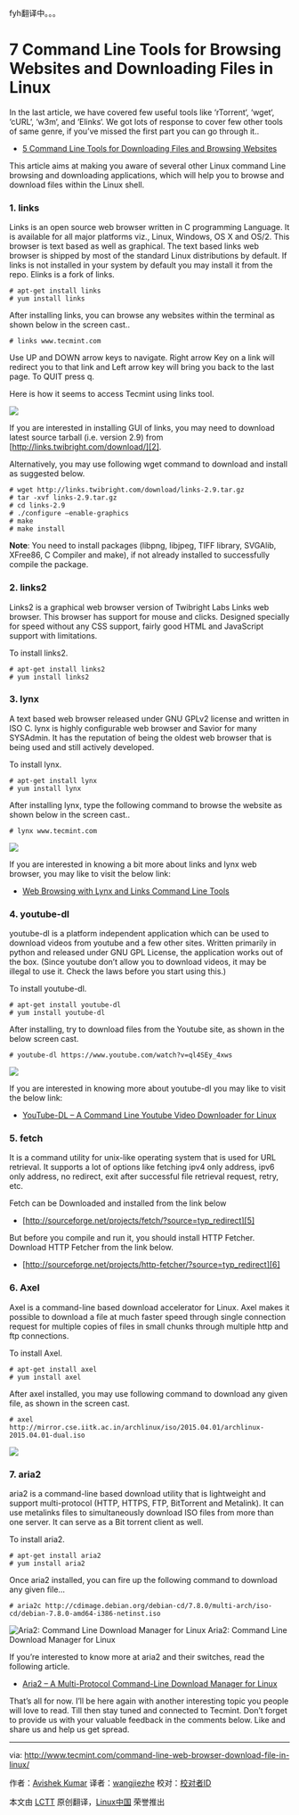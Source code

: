 fyh翻译中。。。

7 Command Line Tools for Browsing Websites and Downloading Files in Linux
================================================================================
In the last article, we have covered few useful tools like ‘rTorrent‘, ‘wget‘, ‘cURL‘, ‘w3m‘, and ‘Elinks‘. We got lots of response to cover few other tools of same genre, if you’ve missed the first part you can go through it..

- [5 Command Line Tools for Downloading Files and Browsing Websites][1]

This article aims at making you aware of several other Linux command Line browsing and downloading applications, which will help you to browse and download files within the Linux shell.

### 1. links ###

Links is an open source web browser written in C programming Language. It is available for all major platforms viz., Linux, Windows, OS X and OS/2. This browser is text based as well as graphical. The text based links web browser is shipped by most of the standard Linux distributions by default. If links is not installed in your system by default you may install it from the repo. Elinks is a fork of links.

    # apt-get install links
    # yum install links

After installing links, you can browse any websites within the terminal as shown below in the screen cast..

    # links www.tecmint.com

Use UP and DOWN arrow keys to navigate. Right arrow Key on a link will redirect you to that link and Left arrow key will bring you back to the last page. To QUIT press q.

Here is how it seems to access Tecmint using links tool.

![](http://www.tecmint.com/wp-content/uploads/2015/04/links-browse-websites-terminal.gif)

If you are interested in installing GUI of links, you may need to download latest source tarball (i.e. version 2.9) from [http://links.twibright.com/download/][2].

Alternatively, you may use following wget command to download and install as suggested below.

    # wget http://links.twibright.com/download/links-2.9.tar.gz
    # tar -xvf links-2.9.tar.gz
    # cd links-2.9
    # ./configure –enable-graphics
    # make
    # make install

**Note**: You need to install packages (libpng, libjpeg, TIFF library, SVGAlib, XFree86, C Compiler and make), if not already installed to successfully compile the package.

### 2. links2 ###

Links2 is a graphical web browser version of Twibright Labs Links web browser. This browser has support for mouse and clicks. Designed specially for speed without any CSS support, fairly good HTML and JavaScript support with limitations.

To install links2.

    # apt-get install links2
    # yum install links2

### 3. lynx ###

A text based web browser released under GNU GPLv2 license and written in ISO C. lynx is highly configurable web browser and Savior for many SYSAdmin. It has the reputation of being the oldest web browser that is being used and still actively developed.

To install lynx.

    # apt-get install lynx
    # yum install lynx

After installing lynx, type the following command to browse the website as shown below in the screen cast..

    # lynx www.tecmint.com

![](http://www.tecmint.com/wp-content/uploads/2015/04/lynx-commandline-web-browsing.gif)

If you are interested in knowing a bit more about links and lynx web browser, you may like to visit the below link:

- [Web Browsing with Lynx and Links Command Line Tools][3]

### 4. youtube-dl ###

youtube-dl is a platform independent application which can be used to download videos from youtube and a few other sites. Written primarily in python and released under GNU GPL License, the application works out of the box. (Since youtube don’t allow you to download videos, it may be illegal to use it. Check the laws before you start using this.)

To install youtube-dl.

    # apt-get install youtube-dl
    # yum install youtube-dl

After installing, try to download files from the Youtube site, as shown in the below screen cast.

    # youtube-dl https://www.youtube.com/watch?v=ql4SEy_4xws

![](http://www.tecmint.com/wp-content/uploads/2015/04/download-youtube-videos-from-terminal.gif)

If you are interested in knowing more about youtube-dl you may like to visit the below link:

- [YouTube-DL – A Command Line Youtube Video Downloader for Linux][4]

### 5. fetch ###

It is a command utility for unix-like operating system that is used for URL retrieval. It supports a lot of options like fetching ipv4 only address, ipv6 only address, no redirect, exit after successful file retrieval request, retry, etc.

Fetch can be Downloaded and installed from the link below

- [http://sourceforge.net/projects/fetch/?source=typ_redirect][5]

But before you compile and run it, you should install HTTP Fetcher. Download HTTP Fetcher from the link below.

- [http://sourceforge.net/projects/http-fetcher/?source=typ_redirect][6]

### 6. Axel ###

Axel is a command-line based download accelerator for Linux. Axel makes it possible to download a file at much faster speed through single connection request for multiple copies of files in small chunks through multiple http and ftp connections.

To install Axel.

    # apt-get install axel
    # yum install axel

After axel installed, you may use following command to download any given file, as shown in the screen cast.

    # axel http://mirror.cse.iitk.ac.in/archlinux/iso/2015.04.01/archlinux-2015.04.01-dual.iso

![](http://www.tecmint.com/wp-content/uploads/2015/04/download-accelarator-for-linux.gif)

### 7. aria2 ###

aria2 is a command-line based download utility that is lightweight and support multi-protocol (HTTP, HTTPS, FTP, BitTorrent and Metalink). It can use metalinks files to simultaneously download ISO files from more than one server. It can serve as a Bit torrent client as well.

To install aria2.

    # apt-get install aria2
    # yum install aria2

Once aria2 installed, you can fire up the following command to download any given file…

    # aria2c http://cdimage.debian.org/debian-cd/7.8.0/multi-arch/iso-cd/debian-7.8.0-amd64-i386-netinst.iso

![Aria2: Command Line Download Manager for Linux](http://www.tecmint.com/wp-content/uploads/2015/04/Download-Files-in-Terminal.gif)
Aria2: Command Line Download Manager for Linux

If you’re interested to know more at aria2 and their switches, read the following article.

- [Aria2 – A Multi-Protocol Command-Line Download Manager for Linux][7]

That’s all for now. I’ll be here again with another interesting topic you people will love to read. Till then stay tuned and connected to Tecmint. Don’t forget to provide us with your valuable feedback in the comments below. Like and share us and help us get spread.

--------------------------------------------------------------------------------

via: http://www.tecmint.com/command-line-web-browser-download-file-in-linux/

作者：[Avishek Kumar][a]
译者：[wangjiezhe](https://github.com/wangjiezhe)
校对：[校对者ID](https://github.com/校对者ID)

本文由 [LCTT](https://github.com/LCTT/TranslateProject) 原创翻译，[Linux中国](http://linux.cn/) 荣誉推出

[a]:http://www.tecmint.com/author/avishek/
[1]:http://www.tecmint.com/linux-command-line-tools-for-downloading-files/
[2]:http://links.twibright.com/download/
[3]:http://www.tecmint.com/command-line-web-browsers/
[4]:http://www.tecmint.com/install-youtube-dl-command-line-video-download-tool/
[5]:http://sourceforge.net/projects/fetch/?source=typ_redirect
[6]:http://sourceforge.net/projects/http-fetcher/?source=typ_redirect
[7]:http://www.tecmint.com/install-aria2-a-multi-protocol-command-line-download-manager-in-rhel-centos-fedora/
